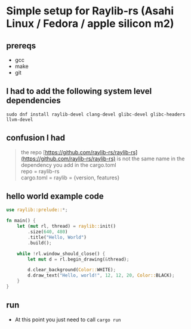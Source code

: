 # Simple setup for Raylib-rs (Asahi Linux / Fedora / apple silicon m2)

## prereqs

- gcc
- make
- git

## I had to add the following system level dependencies

```shell
sudo dnf install raylib-devel clang-devel glibc-devel glibc-headers llvm-devel
```

## confusion I had

> the repo [https://github.com/raylib-rs/raylib-rs](https://github.com/raylib-rs/raylib-rs) is not the same name in the dependency you add in the cargo.toml<br>
> repo = raylib-rs <br>
> cargo.toml = raylib = {version, features}

## hello world example code

```rs
use raylib::prelude::*;

fn main() {
    let (mut rl, thread) = raylib::init()
        .size(640, 480)
        .title("Hello, World")
        .build();

    while !rl.window_should_close() {
        let mut d = rl.begin_drawing(&thread);

        d.clear_background(Color::WHITE);
        d.draw_text("Hello, world!", 12, 12, 20, Color::BLACK);
    }
}
```

## run

- At this point you just need to call `cargo run`
